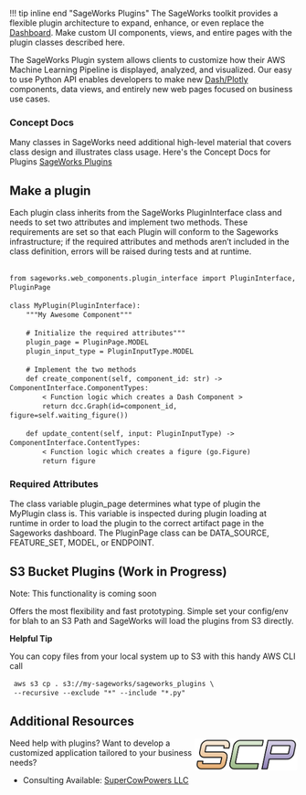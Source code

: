 !!! tip inline end "SageWorks Plugins"
    The SageWorks toolkit provides a flexible plugin architecture to expand, enhance, or even replace the [Dashboard](../aws_setup/dashboard_stack.md). Make custom UI components, views, and entire pages with the plugin classes described here.

The SageWorks Plugin system allows clients to customize how their AWS Machine Learning Pipeline is displayed, analyzed, and visualized. Our easy to use Python API enables developers to make new [Dash/Plotly](https://plotly.com/) components, data views, and entirely new web pages focused on business use cases.

### Concept Docs
Many classes in SageWorks need additional high-level material that covers class design and illustrates class usage. Here's the Concept Docs for Plugins [SageWorks Plugins](https://docs.google.com/presentation/d/1sByTnZa24lY6d4INRMm7OHmQndIZmLbTxOyTeAJol20/edit?usp=sharing)

## Make a plugin

Each plugin class inherits from the SageWorks PluginInterface class and needs to set two attributes and implement two methods. These requirements are set so that each Plugin will conform to the Sageworks infrastructure; if the required attributes and methods aren’t included in the class definition, errors will be raised during tests and at runtime.

```

from sageworks.web_components.plugin_interface import PluginInterface, PluginPage

class MyPlugin(PluginInterface):
    """My Awesome Component"""

    # Initialize the required attributes"""
    plugin_page = PluginPage.MODEL
    plugin_input_type = PluginInputType.MODEL
    
    # Implement the two methods
    def create_component(self, component_id: str) -> ComponentInterface.ComponentTypes:
        < Function logic which creates a Dash Component >
        return dcc.Graph(id=component_id, figure=self.waiting_figure())

    def update_content(self, input: PluginInputType) -> ComponentInterface.ContentTypes:
        < Function logic which creates a figure (go.Figure) 
        return figure
```
  



### Required Attributes

The class variable plugin_page determines what type of plugin the MyPlugin class is. This variable is inspected during plugin loading at runtime in order to load the plugin to the correct artifact page in the Sageworks dashboard. The PluginPage class can be DATA_SOURCE, FEATURE_SET, MODEL, or ENDPOINT.

## S3 Bucket Plugins (Work in Progress)
Note: This functionality is coming soon

Offers the most flexibility and fast prototyping. Simple set your config/env for  blah to an S3 Path and SageWorks will load the plugins from S3 directly.

**Helpful Tip**

You can copy files from your local system up to S3 with this handy AWS CLI call

```
 aws s3 cp . s3://my-sageworks/sageworks_plugins \
 --recursive --exclude "*" --include "*.py"
```
 

## Additional Resources

<img align="right" src="../images/scp.png" width="180">

Need help with plugins? Want to develop a customized application tailored to your business needs?

- Consulting Available: [SuperCowPowers LLC](https://www.supercowpowers.com)
